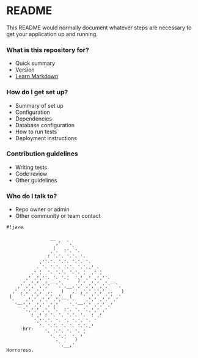 # README #

This README would normally document whatever steps are necessary to get your application up and running.

### What is this repository for? ###

* Quick summary
* Version
* [Learn Markdown](https://bitbucket.org/tutorials/markdowndemo)

### How do I get set up? ###

* Summary of set up
* Configuration
* Dependencies
* Database configuration
* How to run tests
* Deployment instructions

### Contribution guidelines ###

* Writing tests
* Code review
* Other guidelines

### Who do I talk to? ###

* Repo owner or admin
* Other community or team contact

  
```
#!java

                __
                  ,'  `.
                 (   ,. `.
               ,'.`. `.`. `.
             ,.`. `.`. `.`. `.
            '. `.`. `.`. `.`. `,
          ,`. `. `.`. `.`. `.`' ,`.
        ,' ,',. `. `.`. `.`,' ,' ,',.
      ,' ,',' ,`__`. `'   ) ,' ,',' ,`__
    ,' ,',' ,','  `.`.__.',' ,',' ,','  `.
  ,' ,',' ,',' ,.   )   ,' ,',' ,',' ,.   )
 (   `' ,',' ,',' ,'__ (   `' ,',' ,',' ,'
  `.__,',' ,',' ,','  `.`.__,',' ,',' ,'
      .' ,',' ,' (   ,. `.  .' ,',' ,'
       `',' ,','. `. `.`. `. `',' ,'
         `.',.`. `. `. `.`. `. `.'
           '. `.`. `. `. `.`. `,
     -hrr-   `. `.`. `. `. `.`'
               `. `.`. `. `,'
                 `. `'   )
                   `.__,'
Horroroso.
```